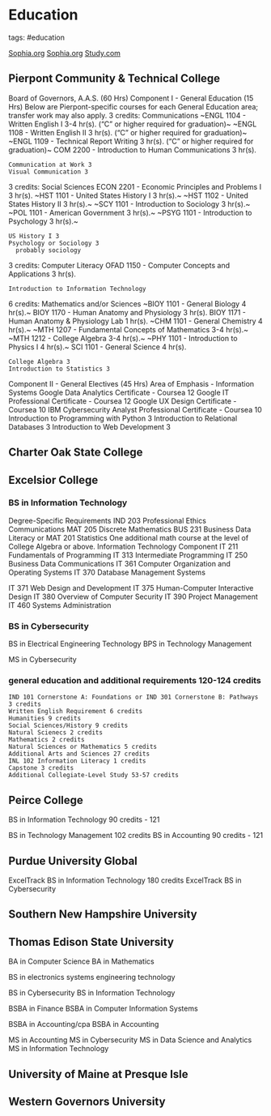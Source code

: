 # Education

tags: #education

[Sophia.org](https://www.sophia.org/)
[Sophia.org](sophiaorg.md)
[Study.com](studycom.md)

## Pierpont Community & Technical College

Board of Governors, A.A.S. (60 Hrs)
Component I - General Education (15 Hrs)
Below are Pierpont-specific courses for each General Education area; transfer work may also apply.
3 credits: Communications
    ~ENGL 1104 - Written English I 3-4 hr(s). (“C” or higher required for graduation)~
    ~ENGL 1108 - Written English II 3 hr(s). (“C” or higher required for graduation)~
    ~ENGL 1109 - Technical Report Writing 3 hr(s). (“C” or higher required for graduation)~
    COM 2200 - Introduction to Human Communications 3 hr(s).

    Communication at Work 3
    Visual Communication 3

3 credits: Social Sciences
    ECON 2201 - Economic Principles and Problems I 3 hr(s).
    ~HST 1101 - United States History I 3 hr(s).~
    ~HST 1102 - United States History II 3 hr(s).~
    ~SCY 1101 - Introduction to Sociology 3 hr(s).~
    ~POL 1101 - American Government 3 hr(s).~
    ~PSYG 1101 - Introduction to Psychology 3 hr(s).~

    US History I 3
    Psychology or Sociology 3
      probably sociology

3 credits: Computer Literacy
    OFAD 1150 - Computer Concepts and Applications 3 hr(s).
    
    Introduction to Information Technology

6 credits: Mathematics and/or Sciences
    ~BIOY 1101 - General Biology 4 hr(s).~
    BIOY 1170 - Human Anatomy and Physiology 3 hr(s).
    BIOY 1171 - Human Anatomy & Physiology Lab 1 hr(s).
    ~CHM 1101 - General Chemistry 4 hr(s).~
    ~MTH 1207 - Fundamental Concepts of Mathematics 3-4 hr(s).~
    ~MTH 1212 - College Algebra 3-4 hr(s).~
    ~PHY 1101 - Introduction to Physics I 4 hr(s).~
    SCI 1101 - General Science 4 hr(s).
    
    College Algebra 3
    Introduction to Statistics 3

Component II - General Electives (45 Hrs)
  Area of Emphasis - Information Systems
    Google Data Analytics Certificate - Coursea 12
    Google IT Professional Certificate - Coursea 12
    Google UX Design Certificate - Coursea 10
    IBM Cybersecurity Analyst Professional Certificate - Coursea 10
    Introduction to Programming with Python 3
    Introduction to Relational Databases 3
    Introduction to Web Development 3

## Charter Oak State College

## Excelsior College

### BS in Information Technology

Degree-Specific Requirements
  IND 203 Professional Ethics
  Communications
  MAT 205 Discrete Mathematics
  BUS 231 Business Data Literacy or MAT 201 Statistics
  One additional math course at the level of College Algebra or above.
Information Technology Component
  IT 211 Fundamentals of Programming
  IT 313 Intermediate Programming
  IT 250 Business Data Communications
  IT 361 Computer Organization and Operating Systems
  IT 370 Database Management Systems

  IT 371 Web Design and Development
  IT 375 Human-Computer Interactive Design
  IT 380 Overview of Computer Security
  IT 390 Project Management
  IT 460 Systems Administration

### BS in Cybersecurity

BS in Electrical Engineering Technology
BPS in Technology Management

MS in Cybersecurity

### general education and additional requirements 120-124 credits

    IND 101 Cornerstone A: Foundations or IND 301 Cornerstone B: Pathways 3 credits
    Written English Requirement 6 credits
    Humanities 9 credits
    Social Sciences/History 9 credits
    Natural Scienecs 2 credits
    Mathematics 2 credits
    Natural Sciences or Mathematics 5 credits
    Additional Arts and Sciences 27 credits
    INL 102 Information Literacy 1 credits
    Capstone 3 credits
    Additional Collegiate-Level Study 53-57 credits

## Peirce College

  BS in Information Technology
    90 credits - 121

  BS in Technology Management
    102 credits
  BS in Accounting
    90 credits - 121

## Purdue University Global

  ExcelTrack BS in Information Technology
    180 credits
  ExcelTrack BS in Cybersecurity

## Southern New Hampshire University

## Thomas Edison State University

  BA in Computer Science
  BA in Mathematics

  BS in electronics systems engineering technology

  BS in Cybersecurity
  BS in Information Technology

  BSBA in Finance
  BSBA in Computer Information Systems

  BSBA in Accounting/cpa
  BSBA in Accounting

  MS in Accounting
  MS in Cybersecurity
  MS in Data Science and Analytics
  MS in Information Technology

## University of Maine at Presque Isle

## Western Governors University
